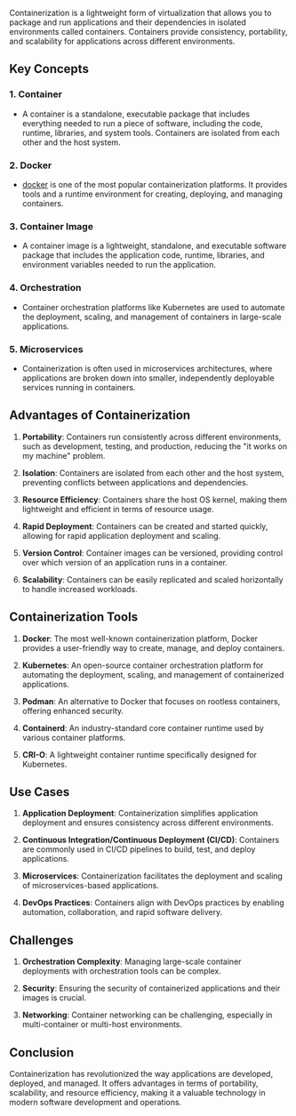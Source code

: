 Containerization is a lightweight form of virtualization that allows you to package and run applications and their dependencies in isolated environments called containers. Containers provide consistency, portability, and scalability for applications across different environments.

## Key Concepts

### 1. **Container**

- A container is a standalone, executable package that includes everything needed to run a piece of software, including the code, runtime, libraries, and system tools. Containers are isolated from each other and the host system.

### 2. **Docker**

- [docker](docker/docker) is one of the most popular containerization platforms. It provides tools and a runtime environment for creating, deploying, and managing containers.

### 3. **Container Image**

- A container image is a lightweight, standalone, and executable software package that includes the application code, runtime, libraries, and environment variables needed to run the application.

### 4. **Orchestration**

- Container orchestration platforms like Kubernetes are used to automate the deployment, scaling, and management of containers in large-scale applications.

### 5. **Microservices**

- Containerization is often used in microservices architectures, where applications are broken down into smaller, independently deployable services running in containers.

## Advantages of Containerization

1. **Portability**: Containers run consistently across different environments, such as development, testing, and production, reducing the "it works on my machine" problem.
    
2. **Isolation**: Containers are isolated from each other and the host system, preventing conflicts between applications and dependencies.
    
3. **Resource Efficiency**: Containers share the host OS kernel, making them lightweight and efficient in terms of resource usage.
    
4. **Rapid Deployment**: Containers can be created and started quickly, allowing for rapid application deployment and scaling.
    
5. **Version Control**: Container images can be versioned, providing control over which version of an application runs in a container.
    
6. **Scalability**: Containers can be easily replicated and scaled horizontally to handle increased workloads.
    

## Containerization Tools

1. **Docker**: The most well-known containerization platform, Docker provides a user-friendly way to create, manage, and deploy containers.
    
2. **Kubernetes**: An open-source container orchestration platform for automating the deployment, scaling, and management of containerized applications.
    
3. **Podman**: An alternative to Docker that focuses on rootless containers, offering enhanced security.
    
4. **Containerd**: An industry-standard core container runtime used by various container platforms.
    
5. **CRI-O**: A lightweight container runtime specifically designed for Kubernetes.
    

## Use Cases

1. **Application Deployment**: Containerization simplifies application deployment and ensures consistency across different environments.
    
2. **Continuous Integration/Continuous Deployment (CI/CD)**: Containers are commonly used in CI/CD pipelines to build, test, and deploy applications.
    
3. **Microservices**: Containerization facilitates the deployment and scaling of microservices-based applications.
    
4. **DevOps Practices**: Containers align with DevOps practices by enabling automation, collaboration, and rapid software delivery.
    

## Challenges

1. **Orchestration Complexity**: Managing large-scale container deployments with orchestration tools can be complex.
    
2. **Security**: Ensuring the security of containerized applications and their images is crucial.
    
3. **Networking**: Container networking can be challenging, especially in multi-container or multi-host environments.
    

## Conclusion

Containerization has revolutionized the way applications are developed, deployed, and managed. It offers advantages in terms of portability, scalability, and resource efficiency, making it a valuable technology in modern software development and operations.